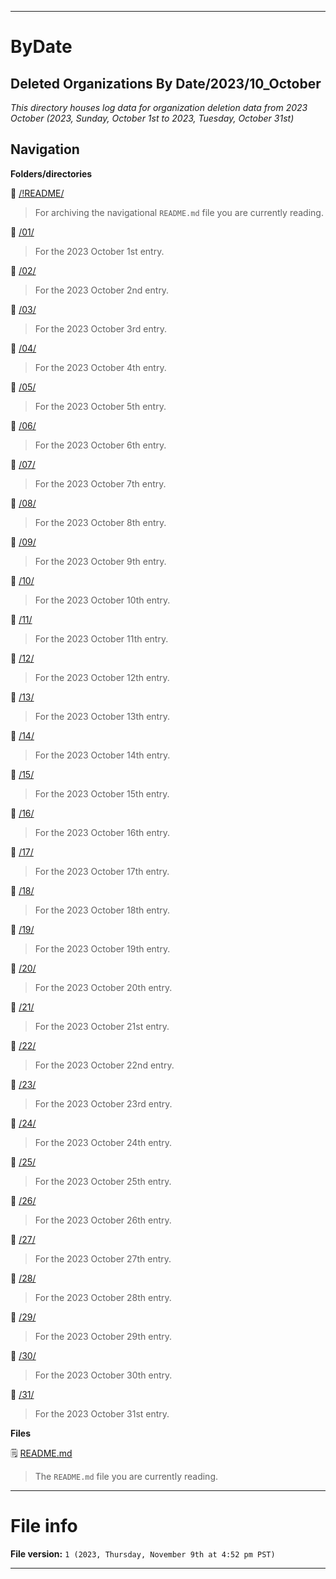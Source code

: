 
***

# ByDate

## Deleted Organizations By Date/2023/10_October

_This directory houses log data for organization deletion data from 2023 October (2023, Sunday, October 1st to 2023, Tuesday, October 31st)_

## Navigation

**Folders/directories**

📁 [/!README/](/OrganizationGraphics/2023/10_October/!README/)

> For archiving the navigational `README.md` file you are currently reading.

📁 [/01/](/Deleted_Organizations/2023/10_October/01/)

> For the 2023 October 1st entry.

📁 [/02/](/Deleted_Organizations/2023/10_October/02/)

> For the 2023 October 2nd entry.

📁 [/03/](/Deleted_Organizations/2023/10_October/03/)

> For the 2023 October 3rd entry.

📁 [/04/](/Deleted_Organizations/2023/10_October/04/)

> For the 2023 October 4th entry.

📁 [/05/](/Deleted_Organizations/2023/10_October/05/)

> For the 2023 October 5th entry.

📁 [/06/](/Deleted_Organizations/2023/10_October/06/)

> For the 2023 October 6th entry.

📁 [/07/](/Deleted_Organizations/2023/10_October/07/)

> For the 2023 October 7th entry.

📁 [/08/](/Deleted_Organizations/2023/10_October/08/)

> For the 2023 October 8th entry.

📁 [/09/](/Deleted_Organizations/2023/10_October/09/)

> For the 2023 October 9th entry.

📁 [/10/](/Deleted_Organizations/2023/10_October/10/)

> For the 2023 October 10th entry.

📁 [/11/](/Deleted_Organizations/2023/10_October/11/)

> For the 2023 October 11th entry.

📁 [/12/](/Deleted_Organizations/2023/10_October/12/)

> For the 2023 October 12th entry.

📁 [/13/](/Deleted_Organizations/2023/10_October/13/)

> For the 2023 October 13th entry.

📁 [/14/](/Deleted_Organizations/2023/10_October/14/)

> For the 2023 October 14th entry.

📁 [/15/](/Deleted_Organizations/2023/10_October/15/)

> For the 2023 October 15th entry.

📁 [/16/](/Deleted_Organizations/2023/10_October/16/)

> For the 2023 October 16th entry.

📁 [/17/](/Deleted_Organizations/2023/10_October/17/)

> For the 2023 October 17th entry.

📁 [/18/](/Deleted_Organizations/2023/10_October/18/)

> For the 2023 October 18th entry.

📁 [/19/](/Deleted_Organizations/2023/10_October/19/)

> For the 2023 October 19th entry.

📁 [/20/](/Deleted_Organizations/2023/10_October/20/)

> For the 2023 October 20th entry.

📁 [/21/](/Deleted_Organizations/2023/10_October/21/)

> For the 2023 October 21st entry.

📁 [/22/](/Deleted_Organizations/2023/10_October/22/)

> For the 2023 October 22nd entry.

📁 [/23/](/Deleted_Organizations/2023/10_October/23/)

> For the 2023 October 23rd entry.

📁 [/24/](/Deleted_Organizations/2023/10_October/24/)

> For the 2023 October 24th entry.

📁 [/25/](/Deleted_Organizations/2023/10_October/25/)

> For the 2023 October 25th entry.

📁 [/26/](/Deleted_Organizations/2023/10_October/26/)

> For the 2023 October 26th entry.

📁 [/27/](/Deleted_Organizations/2023/10_October/27/)

> For the 2023 October 27th entry.

📁 [/28/](/Deleted_Organizations/2023/10_October/28/)

> For the 2023 October 28th entry.

📁 [/29/](/Deleted_Organizations/2023/10_October/29/)

> For the 2023 October 29th entry.

📁 [/30/](/Deleted_Organizations/2023/10_October/30/)

> For the 2023 October 30th entry.

📁 [/31/](/Deleted_Organizations/2023/10_October/31/)

> For the 2023 October 31st entry.

**Files**

🗒️ [README.md](/Deleted_Organizations/2023/10_October/README.md)

> The `README.md` file you are currently reading.

***

# File info

**File version:** `1 (2023, Thursday, November 9th at 4:52 pm PST)`

***
